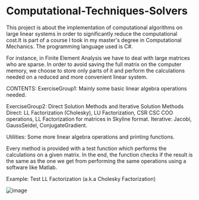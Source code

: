 # Computational-Techniques-Solvers
This project is about the implementation of computational algorithms on large linear systems in order to significantly reduce the computational cost.It is part of a course I took in my master's degree in Computational Mechanics. The programming language used is C#.

For instance, in Finite Element Analysis we have to deal with large matrices who are sparse. In order to avoid saving the full matrix on the computer memory, we choose to store only parts of it and perform the calculations needed on a reduced and more convenient linear system.

CONTENTS:
ExerciseGroup1: Mainly some basic linear algebra operations needed.

ExerciseGroup2: Direct Solution Methods and Iterative Solution Methods
  Direct: LL Factorization (Cholesky), LU Factorization, CSR CSC COO operations, LL Factorization for matrices in Skyline format.
  Iterative: Jacobi, GaussSeidel, ConjugateGradient. 

Utilities: Some more linear algebra operations and printing functions.

Every method is provided with a test function which performs the calculations on a given matrix. In the end, the function checks if the result is the same as the one we get from performing the same operations using a software like Matlab.

Example: Test LL Factorization (a.k.a Cholesky Factorization)

![image](https://user-images.githubusercontent.com/90531367/170649727-f7fe0ceb-aa35-4e7b-934a-299d998115ee.png)

